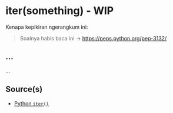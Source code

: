 # iter(something) - WIP

Kenapa kepikiran ngerangkum ini:
> Soalnya habis baca ini -> <https://peps.python.org/pep-3132/>

## ...

...

## Source(s)

- [Python `iter()`](https://www.programiz.com/python-programming/methods/built-in/iter)
